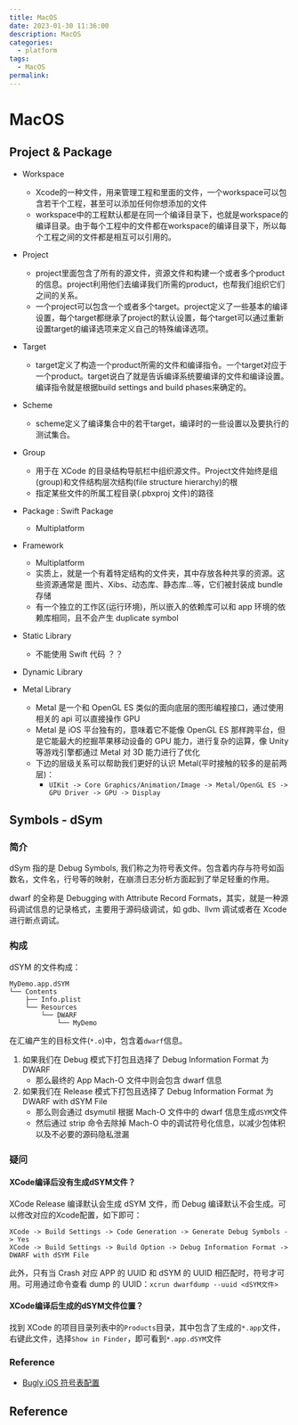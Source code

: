 ```yaml
---
title: MacOS
date: 2023-01-30 11:36:00
description: MacOS
categories: 
  - platform
tags: 
  - MacOS
permalink:
---
```


# MacOS

## Project & Package
- Workspace
  - Xcode的一种文件，用来管理工程和里面的文件，一个workspace可以包含若干个工程，甚至可以添加任何你想添加的文件
  - workspace中的工程默认都是在同一个编译目录下，也就是workspace的编译目录。由于每个工程中的文件都在workspace的编译目录下，所以每个工程之间的文件都是相互可以引用的。
- Project
  - project里面包含了所有的源文件，资源文件和构建一个或者多个product的信息。project利用他们去编译我们所需的product，也帮我们组织它们之间的关系。
  - 一个project可以包含一个或者多个target。project定义了一些基本的编译设置，每个target都继承了project的默认设置，每个target可以通过重新设置target的编译选项来定义自己的特殊编译选项。
- Target
  - target定义了构造一个product所需的文件和编译指令。一个target对应于一个product。target说白了就是告诉编译系统要编译的文件和编译设置。编译指令就是根据build settings and build phases来确定的。
- Scheme
  - scheme定义了编译集合中的若干target，编译时的一些设置以及要执行的测试集合。
- Group
  - 用于在 XCode 的目录结构导航栏中组织源文件。Project文件始终是组(group)和文件结构层次结构(file structure hierarchy)的根
  - 指定某些文件的所属工程目录(.pbxproj 文件)的路径

- Package : Swift Package
  - Multiplatform
- Framework 
  - Multiplatform
  - 实质上，就是一个有着特定结构的文件夹，其中存放各种共享的资源。这些资源通常是 图片、Xibs、动态库、静态库...等，它们被封装成 bundle 存储
  - 有一个独立的工作区(运行环境)，所以嵌入的依赖库可以和 app 环境的依赖库相同，且不会产生 duplicate symbol
- Static Library
  - 不能使用 Swift 代码 ？？
- Dynamic Library
- Metal Library
  - Metal 是一个和 OpenGL ES 类似的面向底层的图形编程接口，通过使用相关的 api 可以直接操作 GPU
  - Metal 是 iOS 平台独有的，意味着它不能像 OpenGL ES 那样跨平台，但是它能最大的挖掘苹果移动设备的 GPU 能力，进行复杂的运算，像 Unity 等游戏引擎都通过 Metal 对 3D 能力进行了优化
  - 下边的层级关系可以帮助我们更好的认识 Metal(平时接触的较多的是前两层)：
    - ```UIKit -> Core Graphics/Animation/Image -> Metal/OpenGL ES -> GPU Driver -> GPU -> Display```


## Symbols - dSym

### 简介
dSym 指的是 Debug Symbols, 我们称之为符号表文件。包含着内存与符号如函数名，文件名，行号等的映射，在崩溃日志分析方面起到了举足轻重的作用。

dwarf 的全称是 Debugging with Attribute Record Formats，其实，就是一种源码调试信息的记录格式，主要用于源码级调试，如 gdb、llvm 调试或者在 Xcode 进行断点调试。

### 构成
dSYM 的文件构成：
```
MyDemo.app.dSYM
└── Contents
    ├── Info.plist
    └── Resources
        └── DWARF
            └── MyDemo 
```

在汇编产生的目标文件(```*.o```)中，包含着```dwarf```信息。
1. 如果我们在 Debug 模式下打包且选择了 Debug Information Format 为 DWARF
   - 那么最终的 App Mach-O 文件中则会包含 dwarf 信息
2. 如果我们在 Release 模式下打包且选择了 Debug Information Format 为 DWARF with dSYM File
   - 那么则会通过 dsymutil 根据 Mach-O 文件中的 dwarf 信息生成```dSYM```文件
   - 然后通过 strip 命令去除掉 Mach-O 中的调试符号化信息，以减少包体积以及不必要的源码隐私泄漏


### 疑问
#### XCode编译后没有生成dSYM文件？

XCode Release 编译默认会生成 dSYM 文件，而 Debug 编译默认不会生成。可以修改对应的Xcode配置，如下即可：
```
XCode -> Build Settings -> Code Generation -> Generate Debug Symbols -> Yes
XCode -> Build Settings -> Build Option -> Debug Information Format -> DWARF with dSYM File
```

此外，只有当 Crash 对应 APP 的 UUID 和 dSYM 的 UUID 相匹配时，符号才可用。可用通过命令查看 dump 的 UUID：```xcrun dwarfdump --uuid <dSYM文件>```

#### XCode编译后生成的dSYM文件位置？
找到 XCode 的项目目录列表中的```Products```目录，其中包含了生成的```*.app```文件，右键此文件，选择```Show in Finder```，即可看到```*.app.dSYM```文件


### Reference
- [Bugly iOS 符号表配置](https://bugly.qq.com/docs/user-guide/symbol-configuration-ios/?v=1.0.0)


## Reference